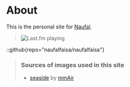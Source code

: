 # About
This is the personal site for [Naufal](https://github.com/naufalfaisa).

> ![Last.fm playing](https://lastfm-recently-played.vercel.app/api?user=naufalfaisa&width=500)

::github{repo="naufalfaisa/naufalfaisa"}

> ### Sources of images used in this site
> - [seaside](https://www.pixiv.net/artworks/132178898) by [mmAir](https://www.pixiv.net/users/39363802)
<!-- > - [Unsplash](https://unsplash.com/)
> - [星と少女](https://www.pixiv.net/artworks/108916539) by [Stella](https://www.pixiv.net/users/93273965)
> - [Rabbit - v1.4 Showcase](https://civitai.com/posts/586908) by [Rabbit_YourMajesty](https://civitai.com/user/Rabbit_YourMajesty) -->